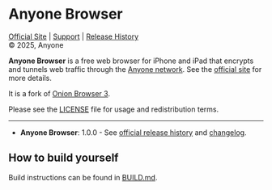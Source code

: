 # Anyone Browser
  
[Official Site][official] | [Support][help] | [Release History][releases]  
&copy; 2025, Anyone

**Anyone Browser** is a free web browser for iPhone and iPad that encrypts and tunnels web traffic through the [Anyone network][official]. See the [official site][official] for more details.

It is a fork of [Onion Browser 3][onionbrowser].

Please see the [LICENSE][license] file for usage and redistribution terms.

---

* **Anyone Browser**: 1.0.0 - See [official release history][releases] and [changelog][changelog].

[official]: https://www.anyone.io
[help]: https://github.com/anyone-protocol/AnyoneBrowser/issues
[releases]: https://github.com/anyone-protocol/AnyoneBrowser/releases
[changelog]: https://github.com/anyone-protocol/AnyoneBrowser/blob/main/CHANGELOG.md
[license]: https://github.com/anyone-protocol/AnyoneBrowser/blob/main/LICENSE 
[onionbrowser]: https://onionbrowser.com


## How to build yourself

Build instructions can be found in [BUILD.md](BUILD.md).
